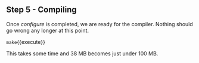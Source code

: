 ## Step 5 - Compiling

Once _configure_ is completed, we are ready for the compiler. Nothing should go wrong any longer at this point.

`make`{{execute}}

This takes some time and 38 MB becomes just under 100 MB.
